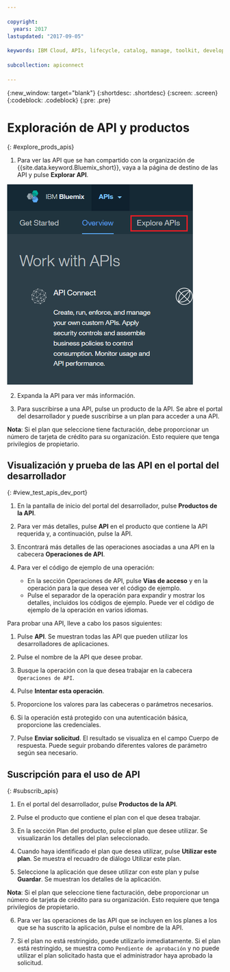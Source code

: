 ```yaml
---

copyright:
  years: 2017
lastupdated: "2017-09-05"

keywords: IBM Cloud, APIs, lifecycle, catalog, manage, toolkit, develop, dev portal

subcollection: apiconnect

---
```


{:new_window: target="blank"}
{:shortdesc: .shortdesc}
{:screen: .screen}
{:codeblock: .codeblock}
{:pre: .pre}

# Exploración de API y productos
{: #explore_prods_apis}

1. Para ver las API que se han compartido con la organización de
{{site.data.keyword.Bluemix_short}}, vaya a la página de destino
de las API y pulse **Explorar API**.

<img alt="Página de destino de API con el separador Explorar API resaltado" src="images/ExploreAPIs_tab.png">

2. Expanda la API para ver más información.

3. Para suscribirse a una API, pulse un producto de la API.
Se abre el portal del desarrollador y puede suscribirse a un plan para acceder a una API. 

  **Nota**: Si el plan que seleccione tiene facturación, debe proporcionar un número de tarjeta de crédito para su organización. Esto requiere que tenga privilegios de propietario.

## Visualización y prueba de las API en el portal del desarrollador
{: #view_test_apis_dev_port}

1. En la pantalla de inicio del portal del desarrollador, pulse **Productos de la API**.

2. Para ver más detalles, pulse **API** en el producto que contiene la API requerida y, a continuación, pulse la API.

3. Encontrará más detalles de las operaciones asociadas a una API en la cabecera **Operaciones de API**.

4. Para ver el código de ejemplo de una operación:
    - En la sección Operaciones de API, pulse **Vías de acceso** y en la operación para la que desea ver el código de ejemplo.
    - Pulse el separador de la operación para expandir y mostrar los detalles, incluidos los códigos de ejemplo. Puede ver el código de ejemplo de la operación en varios idiomas.

Para probar una API, lleve a cabo los pasos siguientes:
1. Pulse **API**.
Se muestran todas las API que pueden utilizar los desarrolladores de aplicaciones.

2. Pulse el nombre de la API que desee probar.

3. Busque la operación con la que desea trabajar en la cabecera `Operaciones de API`.

4. Pulse **Intentar esta operación**.

5. Proporcione los valores para las cabeceras o parámetros necesarios.

6. Si la operación está protegido con una autenticación básica, proporcione las credenciales.

7. Pulse **Enviar solicitud**.
El resultado se visualiza en el campo Cuerpo de respuesta. Puede seguir probando diferentes valores de parámetro según sea necesario.

## Suscripción para el uso de API
{: #subscrib_apis}

1. En el portal del desarrollador, pulse **Productos de la API**.

2. Pulse el producto que contiene el plan con el que desea trabajar.

3. En la sección Plan del producto, pulse el plan que desee utilizar. Se visualizarán los detalles del plan seleccionado.

4. Cuando haya identificado el plan que desea utilizar, pulse **Utilizar este plan**.
Se muestra el recuadro de diálogo Utilizar este plan.

5. Seleccione la aplicación que desee utilizar con este plan y pulse **Guardar**.
Se muestran los detalles de la aplicación.

  **Nota**: Si el plan que seleccione tiene facturación, debe proporcionar un número de tarjeta de crédito para su organización. Esto requiere que tenga privilegios de propietario.

6. Para ver las operaciones de las API que se incluyen en los planes a los que se ha suscrito la aplicación, pulse el nombre de la API.

7. Si el plan no está restringido, puede utilizarlo inmediatamente. Si el plan está restringido, se muestra como `Pendiente de aprobación` y no puede utilizar el plan solicitado hasta que el administrador haya aprobado la solicitud.



